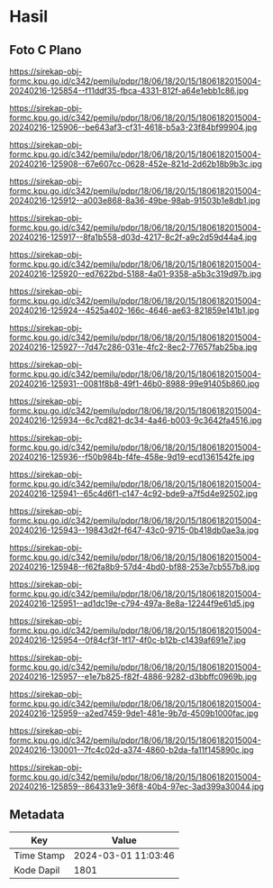 # Hasil

## Foto C Plano

https://sirekap-obj-formc.kpu.go.id/c342/pemilu/pdpr/18/06/18/20/15/1806182015004-20240216-125854--f11ddf35-fbca-4331-812f-a64e1ebb1c86.jpg

https://sirekap-obj-formc.kpu.go.id/c342/pemilu/pdpr/18/06/18/20/15/1806182015004-20240216-125906--be643af3-cf31-4618-b5a3-23f84bf99904.jpg

https://sirekap-obj-formc.kpu.go.id/c342/pemilu/pdpr/18/06/18/20/15/1806182015004-20240216-125908--67e607cc-0628-452e-821d-2d62b18b9b3c.jpg

https://sirekap-obj-formc.kpu.go.id/c342/pemilu/pdpr/18/06/18/20/15/1806182015004-20240216-125912--a003e868-8a36-49be-98ab-91503b1e8db1.jpg

https://sirekap-obj-formc.kpu.go.id/c342/pemilu/pdpr/18/06/18/20/15/1806182015004-20240216-125917--8fa1b558-d03d-4217-8c2f-a9c2d59d44a4.jpg

https://sirekap-obj-formc.kpu.go.id/c342/pemilu/pdpr/18/06/18/20/15/1806182015004-20240216-125920--ed7622bd-5188-4a01-9358-a5b3c319d97b.jpg

https://sirekap-obj-formc.kpu.go.id/c342/pemilu/pdpr/18/06/18/20/15/1806182015004-20240216-125924--4525a402-166c-4646-ae63-821859e141b1.jpg

https://sirekap-obj-formc.kpu.go.id/c342/pemilu/pdpr/18/06/18/20/15/1806182015004-20240216-125927--7d47c286-031e-4fc2-8ec2-77657fab25ba.jpg

https://sirekap-obj-formc.kpu.go.id/c342/pemilu/pdpr/18/06/18/20/15/1806182015004-20240216-125931--0081f8b8-49f1-46b0-8988-99e91405b860.jpg

https://sirekap-obj-formc.kpu.go.id/c342/pemilu/pdpr/18/06/18/20/15/1806182015004-20240216-125934--6c7cd821-dc34-4a46-b003-9c3642fa4516.jpg

https://sirekap-obj-formc.kpu.go.id/c342/pemilu/pdpr/18/06/18/20/15/1806182015004-20240216-125936--f50b984b-f4fe-458e-9d19-ecd1361542fe.jpg

https://sirekap-obj-formc.kpu.go.id/c342/pemilu/pdpr/18/06/18/20/15/1806182015004-20240216-125941--65c4d6f1-c147-4c92-bde9-a7f5d4e92502.jpg

https://sirekap-obj-formc.kpu.go.id/c342/pemilu/pdpr/18/06/18/20/15/1806182015004-20240216-125943--19843d2f-f647-43c0-9715-0b418db0ae3a.jpg

https://sirekap-obj-formc.kpu.go.id/c342/pemilu/pdpr/18/06/18/20/15/1806182015004-20240216-125948--f62fa8b9-57d4-4bd0-bf88-253e7cb557b8.jpg

https://sirekap-obj-formc.kpu.go.id/c342/pemilu/pdpr/18/06/18/20/15/1806182015004-20240216-125951--ad1dc19e-c794-497a-8e8a-12244f9e61d5.jpg

https://sirekap-obj-formc.kpu.go.id/c342/pemilu/pdpr/18/06/18/20/15/1806182015004-20240216-125954--0f84cf3f-1f17-4f0c-b12b-c1439af691e7.jpg

https://sirekap-obj-formc.kpu.go.id/c342/pemilu/pdpr/18/06/18/20/15/1806182015004-20240216-125957--e1e7b825-f82f-4886-9282-d3bbffc0969b.jpg

https://sirekap-obj-formc.kpu.go.id/c342/pemilu/pdpr/18/06/18/20/15/1806182015004-20240216-125959--a2ed7459-9de1-481e-9b7d-4509b1000fac.jpg

https://sirekap-obj-formc.kpu.go.id/c342/pemilu/pdpr/18/06/18/20/15/1806182015004-20240216-130001--7fc4c02d-a374-4860-b2da-fa11f145890c.jpg

https://sirekap-obj-formc.kpu.go.id/c342/pemilu/pdpr/18/06/18/20/15/1806182015004-20240216-125859--864331e9-36f8-40b4-97ec-3ad399a30044.jpg


## Metadata

| Key        | Value               |
| ---------- | ------------------- |
| Time Stamp | 2024-03-01 11:03:46 |
| Kode Dapil | 1801                |



